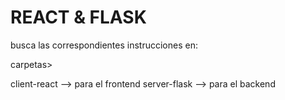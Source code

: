 # REACT & FLASK

busca las correspondientes instrucciones en:

carpetas>

client-react --> para el frontend
server-flask --> para el backend
